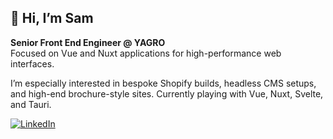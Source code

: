 ## 👋 Hi, I’m Sam

**Senior Front End Engineer @ YAGRO**  
Focused on Vue and Nuxt applications for high-performance web interfaces.

I’m especially interested in bespoke Shopify builds, headless CMS setups, and high-end brochure-style sites. 
Currently playing with Vue, Nuxt, Svelte, and Tauri.

[![LinkedIn](https://custom-icon-badges.demolab.com/badge/LinkedIn-0A66C2?logo=linkedin-white&logoColor=fff)](https://www.linkedin.com/in/sam-wells/)
